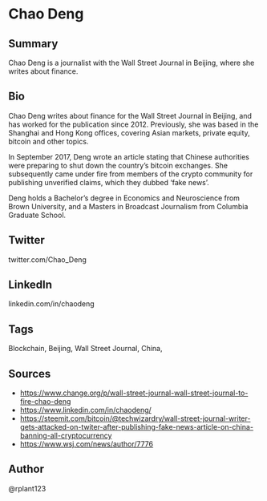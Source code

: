 # Chao Deng

## Summary
Chao Deng is a journalist with the Wall Street Journal in Beijing, where she writes about finance. 

## Bio
Chao Deng writes about finance for the Wall Street Journal in Beijing, and has worked for the publication since 2012. Previously, she was based in the Shanghai and Hong Kong offices, covering Asian markets, private equity, bitcoin and other topics. 

In September 2017, Deng wrote an article stating that Chinese authorities were preparing to shut down the country’s bitcoin exchanges. She subsequently came under fire from members of the crypto community for publishing unverified claims, which they dubbed ‘fake news’. 

Deng holds a Bachelor’s degree in Economics and Neuroscience from Brown University, and a Masters in Broadcast Journalism from Columbia Graduate School. 

## Twitter
twitter.com/Chao_Deng

## LinkedIn
linkedin.com/in/chaodeng

## Tags
Blockchain, Beijing, Wall Street Journal, China, 

## Sources
- https://www.change.org/p/wall-street-journal-wall-street-journal-to-fire-chao-deng
- https://www.linkedin.com/in/chaodeng/
- https://steemit.com/bitcoin/@techwizardry/wall-street-journal-writer-gets-attacked-on-twiter-after-publishing-fake-news-article-on-china-banning-all-cryptocurrency
- https://www.wsj.com/news/author/7776

## Author
@rplant123
